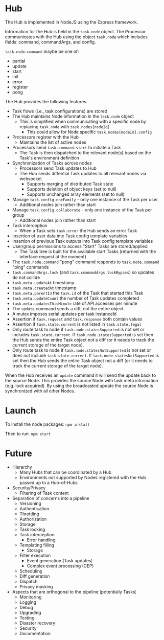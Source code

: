 # Hub

The Hub is implemented in NodeJS using the Express framework.

Information for the Hub is held in the `task.node` object. The Processor communicates with the Hub using the object `task.node` which includes fields: command, commandArgs, and config. 

`task.node.command` maybe be one of:
  * partial
  * update
  * start
  * init
  * error
  * register
  * pong

The Hub provides the following features:
* Task flows (i.e., task configurations) are stored
* The Hub maintains Node information in the `task.node` object
  * This is simplified when communicating with a specific node by replacing `task.node` with `task.nodes[nodeId]`
    * This could allow for Node specific `task.nodes[nodeId].config`
* Processors register with the Hub
  * Maintains the list of active nodes
* Processors send `task.command.start` to initiate a Task
  * The Task is then dispatched to the relevant node(s) based on the Task's environment definition
* Synchronization of Tasks across nodes
  * Processors send Task updates to Hub
  * The Hub sends diffential Task updates to all relevant nodes via websocket
    * Supports merging of distributed Task state
    * Supports deletion of object keys (set to null)
    * Supports unchanged array elements (set to null)
* Manage `task.config.oneFamily` - only one instance of the Task per user
  * Additional nodes join rather than start
* Manage `task.config.collaborate` - only one instance of the Task per group
  * Additional nodes join rather than start
* Task interception
  * When a Task sets `task.error` the Hub sends an error Task
* Insertion of user data into Task config template variables
* Insertion of previous Task outputs into Task config template variables
* User/group permissions to access "Start" Tasks are stored/applied
  * The Task tree is built for the available start Tasks (returned with the interface request at the moment)
* The `task.node.command` "pong" command responds to `task.node.command` "ping" commands
* `task.commandArgs.lock` (and `task.commandArgs.lockBypass`) so updates do not collide
* `task.meta.updateAt` timestamp
* `task.meta.createdAt` timestamp
* `task.meta.parentId` the `task.id` of the Task that started this Task
* `task.meta.updateCount` the number of Task updates completed
* `task.meta.updatesThisMinute` rate of API accesses per minute
* The `update` command sends a diff, not the entire object.
* A mutex imposes serial updates per task instanceId
* Assertion if `task.request` and `task.response` both contain values
* Assertion if `task.state.current` is not listed in `task.state.legal`
* Only route task to node if `task.node.statesSupported` is not set or includes `task.state.current`. If `task.node.statesSupported` is set then the Hub sends the entire Task object not a diff (or it needs to track the current storage of the target node).
* Only route task to node if `task.node.statesNotSupported` is not set or does not include `task.state.current`. If `task.node.statesNotSupported` is set then the Hub sends the entire Task object not a diff (or it needs to track the current storage of the target node).

When the Hub receives an `update` command it will send the update back to the source Node. This provides the source Node with task meta information (e.g. lock acquired). By using the broadcasted update the source Node is synchronized with all other Nodes.

# Launch

To install the node packages: `npm install` 

Then to run: `npm start`

# Future
* Hierarchy
  * Many Hubs that can be coordinated by a Hub.
  * Environments not supported by Nodes registered with the Hub passed up to a Hub-of-Hubs
* Security/Privacy
  * Filtering of Task content
* Separation of concerns into a pipeline
  * Versioning
  * Authentication
  * Throttling
  * Authorization
  * Storage
  * Task locking
  * Task interception
    * Error handling
  * Templating filling
    * Storage
  * Filter execution
    * Event generation (Task updates)
    * Complex event processing (CEP)
  * Scheduling
  * Diff generation
  * Dispatch
  * Privacy masking
* Aspects that are orthogonal to the pipeline (potentially Tasks)
  * Monitoring
  * Logging
  * Debug
  * Upgrading
  * Testing
  * Disaster recovery
  * Security
  * Documentation


